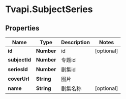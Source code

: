 # Tvapi.SubjectSeries

## Properties
Name | Type | Description | Notes
------------ | ------------- | ------------- | -------------
**id** | **Number** | id | [optional] 
**subjectId** | **Number** | 专题id | 
**seriesId** | **Number** | 剧集id | 
**coverUrl** | **String** | 图片 | 
**name** | **String** | 剧集名称 | [optional] 



